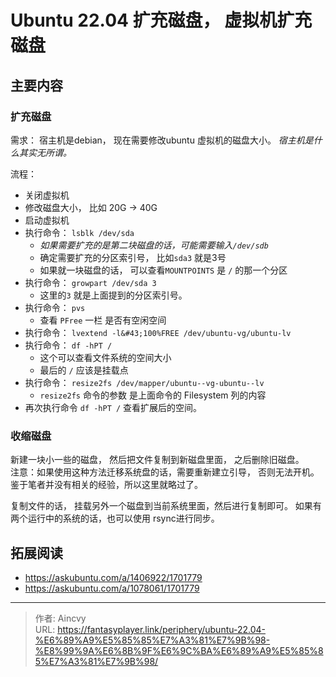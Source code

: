 # Ubuntu 22.04 扩充磁盘， 虚拟机扩充磁盘


## 主要内容

### 扩充磁盘

需求： 宿主机是debian， 现在需要修改ubuntu 虚拟机的磁盘大小。   *宿主机是什么其实无所谓。*

流程： 
- 关闭虚拟机
- 修改磁盘大小， 比如 20G -&gt; 40G
- 启动虚拟机
- 执行命令： `lsblk /dev/sda`
  - *如果需要扩充的是第二块磁盘的话，可能需要输入`/dev/sdb`*
  - 确定需要扩充的分区索引号，  比如`sda3`  就是3号
  - 如果就一块磁盘的话， 可以查看`MOUNTPOINTS` 是 `/` 的那一个分区
- 执行命令： `growpart /dev/sda 3`
  - 这里的`3` 就是上面提到的分区索引号。
- 执行命令： `pvs`
  - 查看 `PFree` 一栏 是否有空闲空间
- 执行命令： `lvextend -l&#43;100%FREE /dev/ubuntu-vg/ubuntu-lv`
- 执行命令： `df -hPT /`
  - 这个可以查看文件系统的空间大小
  - 最后的 `/`  应该是挂载点
- 执行命令： `resize2fs /dev/mapper/ubuntu--vg-ubuntu--lv`
  - `resize2fs` 命令的参数 是上面命令的 Filesystem  列的内容
- 再次执行命令 `df -hPT /`  查看扩展后的空间。


### 收缩磁盘

新建一块小一些的磁盘， 然后把文件复制到新磁盘里面， 之后删除旧磁盘。  
注意：如果使用这种方法迁移系统盘的话，需要重新建立引导， 否则无法开机。 鉴于笔者并没有相关的经验，所以这里就略过了。


复制文件的话， 挂载另外一个磁盘到当前系统里面，然后进行复制即可。 如果有两个运行中的系统的话，也可以使用 rsync进行同步。 


## 拓展阅读

- https://askubuntu.com/a/1406922/1701779
- https://askubuntu.com/a/1078061/1701779




---

> 作者: Aincvy  
> URL: https://fantasyplayer.link/periphery/ubuntu-22.04-%E6%89%A9%E5%85%85%E7%A3%81%E7%9B%98-%E8%99%9A%E6%8B%9F%E6%9C%BA%E6%89%A9%E5%85%85%E7%A3%81%E7%9B%98/  

